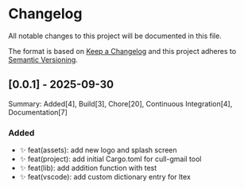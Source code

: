 <!-- LTex: Enabled=false -->
# Changelog

All notable changes to this project will be documented in this file.

The format is based on [Keep a Changelog](https://keepachangelog.com/en/1.0.0/) and this project adheres to [Semantic Versioning](https://semver.org/spec/v2.0.0.html).

## [0.0.1] - 2025-09-30

Summary: Added[4], Build[3], Chore[20], Continuous Integration[4], Documentation[7]

### Added

 - ✨ feat(assets): add new logo and splash screen
 - ✨ feat(project): add initial Cargo.toml for cull-gmail tool
 - ✨ feat(lib): add addition function with test
 - ✨ feat(vscode): add custom dictionary entry for ltex

[Unreleased]: https://github.com/jerus-org/cull-gmail/commits/main/


